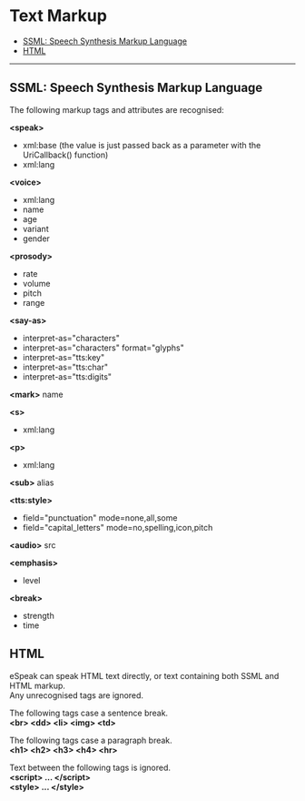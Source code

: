 # Text Markup

- [SSML: Speech Synthesis Markup Language](#ssml-speech-synthesis-markup-language)
- [HTML](#html)

-----

## SSML: Speech Synthesis Markup Language

The following markup tags and attributes are recognised:

**\<speak\>**

*   xml:base   (the value is just passed back as a parameter with the UriCallback() function)
*   xml:lang

**\<voice\>**

*   xml:lang
*   name
*   age
*   variant
*   gender

**\<prosody\>**

*   rate
*   volume
*   pitch
*   range

**\<say-as\>**

*   interpret-as="characters"
*   interpret-as="characters"  format="glyphs"
*   interpret-as="tts:key"
*   interpret-as="tts:char"
*   interpret-as="tts:digits"

**\<mark\>** name

**\<s\>**

*   xml:lang

**\<p\>**

*   xml:lang

**\<sub\>** alias

**\<tts:style\>**

*   field="punctuation"   mode=none,all,some
*   field="capital\_letters"   mode=no,spelling,icon,pitch

**\<audio\>** src

**\<emphasis\>**

*   level

**\<break\>**

*   strength
*   time

## HTML

eSpeak can speak HTML text directly, or text containing both SSML and HTML markup.  
Any unrecognised tags are ignored.

The following tags case a sentence break.  
**\<br\>  \<dd\>   \<li\>   \<img\>   \<td\>**

The following tags case a paragraph break.  
**\<h1\>   \<h2\>   \<h3\>   \<h4\>   \<hr\>**

Text between the following tags is ignored.  
**\<script\>   ...   \</script\>**  
**\<style\>   ...   \</style\>**
